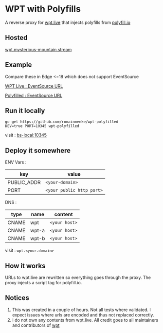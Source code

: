 # WPT with Polyfills

A reverse proxy for [wpt.live](https://github.com/web-platform-tests/wpt) that injects polyfills from [polyfill.io](https://polyfill.io/v3/)


## Hosted

[wpt.mysterious-mountain.stream](http://wpt.mysterious-mountain.stream/)


## Example

Compare these in Edge <=18 which does not support EventSource

[WPT Live   : EventSource URL](http://wpt.live/eventsource/eventsource-url.htm)

[Polyfilled : EventSource URL](http://wpt.mysterious-mountain.stream/eventsource/eventsource-url.htm)


## Run it locally

```
go get https://github.com/romainmenke/wpt-polyfilled
DEV=true PORT=10345 wpt-polyfilled
```

visit : [bs-local:10345](http://bs-local.com:10345)


## Deploy it somewhere

ENV Vars :

| key | value |
|-----|-------|
| PUBLIC_ADDR | `<your-domain>` |
| PORT | `<your public http port>` |

DNS :

| type | name | content |
|-----|-------|---------|
| CNAME | wpt | `<your host>` |
| CNAME | wpt-a | `<your host>` |
| CNAME | wpt-b | `<your host>` |

visit : `wpt.<your.domain>`


## How it works

URLs to wpt.live are rewritten so everything goes through the proxy.
The proxy injects a script tag for polyfill.io.


## Notices

1. This was created in a couple of hours. Not all tests where validated.
I expect issues where urls are encoded and thus not replaced correctly.
2. I do not own any contents from wpt.live. All credit goes to all maintainers and contributors of [wpt](https://github.com/web-platform-tests/wpt)
